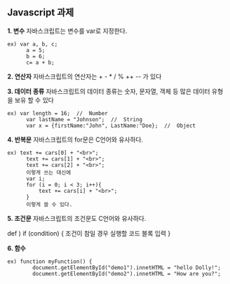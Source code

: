 ## Javascript 과제

**1. 변수**
자바스크립트는 변수를 var로 지정한다.

    ex) var a, b, c;
    	  a = 5;
    	  b = 6;
    	  c= a + b;

**2.  연산자**
자바스크립트의 연산자는 + - * / % ++ -- 가 있다

**3.  데이터 종류**
자바스크립트의 데이터 종류는 숫자, 문자열, 객체 등 많은 데이터 유형을 보유 할  수 있다

    ex) var length = 16;  //  Number
    	  var lastName = "Johnson";  //  String
    	  var x = {firstName:"John", LastName:"Doe};  //  Object

**4. 반복문**
자바스크립트의 for문은 C언어와 유사하다.

    ex) text += cars[0] + "<br>";
    	  text += cars[1] + "<br>";
    	  text += cars[2] + "<br>";
    	  이렇게 쓰는 대신에
    	  var i;
    	  for (i = 0; i < 3; i++){
    		  text += cars[i] + "<br>";
    	  }
    	  이렇게 쓸 수 있다.

**5. 조건문**
자바스크립트의 조건문도 C언어와 유사하다.

def ) if (condition) {
			조건이 참일 경우 실행할 코드 블록 입력
			}

**6. 함수**

    ex) function myFunction() {
    		document.getElementById("demo1").innetHTML = "hello Dolly!";
    		document.getElementById("demo2").innetHTML = "How are you?";




<!--stackedit_data:
eyJoaXN0b3J5IjpbLTE2NDgyNTI3OTgsMTAzODU5MjQyNiwxNz
c0MDY3NjcyLDUyNjkyNjI5MCwxODM4NDM0MDQ3LC0xNTkyNzkx
NjY4LC0xNzc5OTcwODQ0LC05MTg5NjIwNTRdfQ==
-->